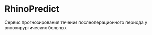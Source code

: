 # RhinoPredict
Сервис прогнозирования течения послеоперационного периода у ринохирургических больных
